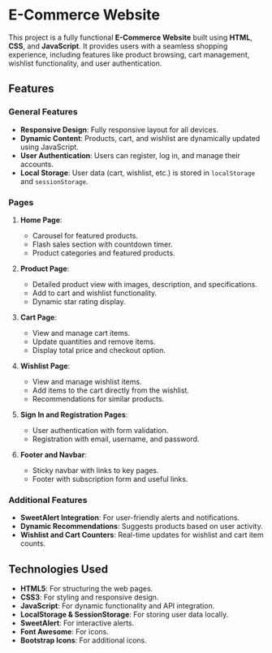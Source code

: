 # E-Commerce Website

This project is a fully functional **E-Commerce Website** built using **HTML**, **CSS**, and **JavaScript**. It provides users with a seamless shopping experience, including features like product browsing, cart management, wishlist functionality, and user authentication.

## Features

### General Features
- **Responsive Design**: Fully responsive layout for all devices.
- **Dynamic Content**: Products, cart, and wishlist are dynamically updated using JavaScript.
- **User Authentication**: Users can register, log in, and manage their accounts.
- **Local Storage**: User data (cart, wishlist, etc.) is stored in `localStorage` and `sessionStorage`.

### Pages
1. **Home Page**:
   - Carousel for featured products.
   - Flash sales section with countdown timer.
   - Product categories and featured products.

2. **Product Page**:
   - Detailed product view with images, description, and specifications.
   - Add to cart and wishlist functionality.
   - Dynamic star rating display.

3. **Cart Page**:
   - View and manage cart items.
   - Update quantities and remove items.
   - Display total price and checkout option.

4. **Wishlist Page**:
   - View and manage wishlist items.
   - Add items to the cart directly from the wishlist.
   - Recommendations for similar products.

5. **Sign In and Registration Pages**:
   - User authentication with form validation.
   - Registration with email, username, and password.

6. **Footer and Navbar**:
   - Sticky navbar with links to key pages.
   - Footer with subscription form and useful links.

### Additional Features
- **SweetAlert Integration**: For user-friendly alerts and notifications.
- **Dynamic Recommendations**: Suggests products based on user activity.
- **Wishlist and Cart Counters**: Real-time updates for wishlist and cart item counts.

## Technologies Used
- **HTML5**: For structuring the web pages.
- **CSS3**: For styling and responsive design.
- **JavaScript**: For dynamic functionality and API integration.
- **LocalStorage & SessionStorage**: For storing user data locally.
- **SweetAlert**: For interactive alerts.
- **Font Awesome**: For icons.
- **Bootstrap Icons**: For additional icons.
